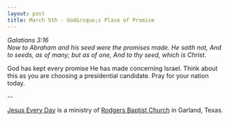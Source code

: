 ```yaml
---
layout: post
title: March 5th - God&rsquo;s Place of Promise
---
```


_Galatians 3:16  
Now to Abraham and his seed were the promises made. He saith not,
And to seeds, as of many; but as of one, And to thy seed, which is
Christ._

God has kept every promise He has made concerning Israel. Think
about this as you are choosing a presidential candidate. Pray for
your nation today.

 --

<a href=http://jesuseveryday.net>Jesus Every Day</a> is a ministry of <a href=http://rodgersbaptist.net>Rodgers Baptist Church</a> in Garland, Texas.
